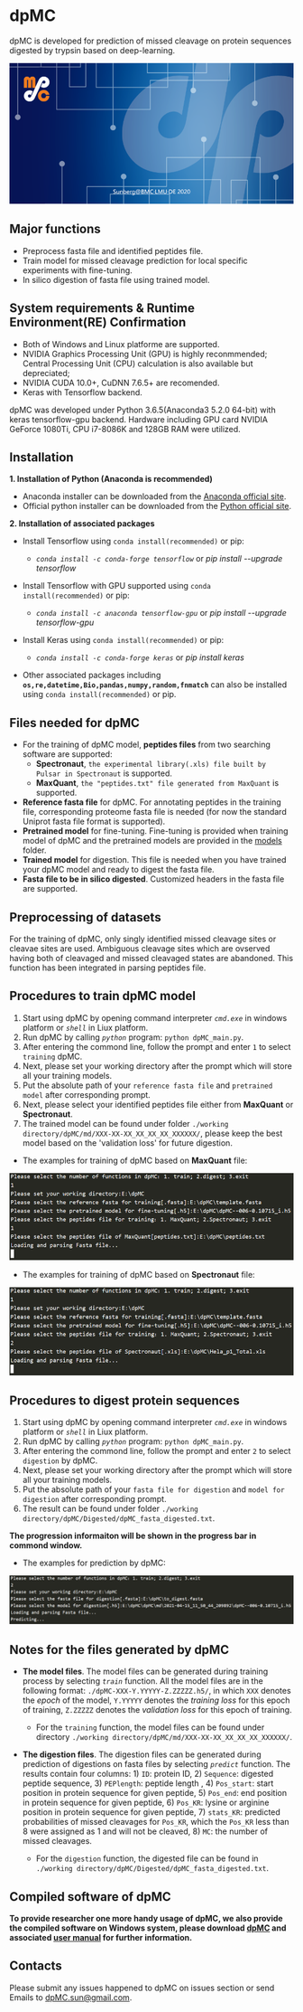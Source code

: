 
# dpMC
dpMC is developed for prediction of missed cleavage on protein sequences digested by trypsin based on deep-learning.
<div align=center><img src='/pics/start.png'/></div>


## Major functions
* Preprocess fasta file and identified peptides file.
* Train model for missed cleavage prediction for local specific experiments with fine-tuning.
* In silico digestion of fasta file using trained model.


## System requirements & Runtime Environment(RE) Confirmation
* Both of Windows and Linux platforme are supported.
* NVIDIA Graphics Processing Unit (GPU) is highly reconmmended; Central Processing Unit (CPU) calculation is also available but depreciated;
* NVIDIA CUDA 10.0+, CuDNN 7.6.5+ are recomended.
* Keras with Tensorflow backend.

dpMC was developed under Python 3.6.5(Anaconda3 5.2.0 64-bit) with keras tensorflow-gpu backend. Hardware including GPU card NVIDIA GeForce 1080Ti, CPU i7-8086K and 128GB RAM were utilized. 


## Installation 
**1. Installation of Python (Anaconda is recommended)**

   * Anaconda installer can be downloaded from the [Anaconda official site](https://www.anaconda.com/products/individual).
   * Official python installer can be downloaded from the [Python official site](https://www.python.org/downloads/).

**2. Installation of associated packages**

   * Install Tensorflow using `conda install(recommended)` or pip:
   
      * *`conda install -c conda-forge tensorflow`* or *pip install --upgrade tensorflow*
   
   * Install Tensorflow with GPU supported using `conda install(recommended)` or pip:
   
      * *`conda install -c anaconda tensorflow-gpu`* or *pip install --upgrade tensorflow-gpu*
 
   * Install Keras using `conda install(recommended)` or pip:
   
      * *`conda install -c conda-forge keras`* or *pip install keras*

   * Other associated packages including **``os,re,datetime,Bio,pandas,numpy,random,fnmatch``** can also be installed using `conda install(recommended)` or pip.
   

## Files needed for dpMC
* For the training of dpMC model, **peptides files** from two searching software are supported:
   * **Spectronaut**, `the experimental library(.xls) file built by Pulsar in Spectronaut` is supported.
   * **MaxQuant**, `the "peptides.txt" file generated from MaxQuant` is supported.
* **Reference fasta file** for dpMC. For annotating peptides in the training file, corresponding proteome fasta file is needed (for now the standard Uniprot fasta file format is supported).
* **Pretrained model** for fine-tuning. Fine-tuning is provided when training model of dpMC and the pretrained models are provided in the [models](models/) folder.
* **Trained model** for digestion. This file is needed when you have trained your dpMC model and ready to digest the fasta file.
* **Fasta file to be in silico digested**. Customized headers in the fasta file are supported.


## Preprocessing of datasets
For the training of dpMC, only singly identified missed cleavage sites or cleavae sites are used. Ambiguous cleavage sites which are ovserved having both of cleavaged and missed cleavaged states are abandoned. This function has been integrated in parsing peptides file.

## Procedures to train dpMC model
1) Start using dpMC by opening command interpreter *`cmd.exe`* in windows platform or *`shell`* in Liux platform.
2) Run dpMC by calling *`python`* program: `python dpMC_main.py`.
3) After entering the commond line, follow the prompt and enter `1` to select `training` dpMC.
4) Next, please set your working directory after the prompt which will store all your training models.
5) Put the absolute path of your `reference fasta file` and `pretrained model` after corresponding prompt.
6) Next, please select your identified peptides file either from **MaxQuant** or **Spectronaut**.
7) The trained model can be found under folder `./working directory/dpMC/md/XXX-XX-XX_XX_XX_XX_XXXXXX/`, please keep the best model based on the 'validation loss' for future digestion.

  * The examples for training of dpMC based on **MaxQuant** file:
<div align=center><img src='/pics/train_MQ.PNG'/></div>


  * The examples for training of dpMC based on **Spectronaut** file:
<div align=center><img src='/pics/train_SP.PNG'/></div>


## Procedures to digest protein sequences
1) Start using dpMC by opening command interpreter *`cmd.exe`* in windows platform or *`shell`* in Liux platform.
2) Run dpMC by calling *`python`* program: `python dpMC_main.py`.
3) After entering the commond line, follow the prompt and enter `2` to select `digestion` by dpMC.
4) Next, please set your working directory after the prompt which will store all your training models.
5) Put the absolute path of your `fasta file for digestion` and `model for digestion` after corresponding prompt.
6) The result can be found under folder `./working directory/dpMC/Digested/dpMC_fasta_digested.txt`.

  **The progression informaiton will be shown in the progress bar in commond window.**

* The examples for prediction by dpMC:
<div align=center><img src='/pics/digest.PNG'/></div>


## Notes for the files generated by dpMC

* **The model files**. The model files can be generated during training process by selecting *`train`* function. All the model files are in the following format:
`./dpMC-XXX-Y.YYYYY-Z.ZZZZZ.h5/`, in which `XXX` denotes the *epoch* of the model, `Y.YYYYY` denotes the *training loss* for this epoch of training, `Z.ZZZZZ` denotes the *validation loss* for this epoch of training. 
   * For the `training` function, the model files can be found under directory `./working directory/dpMC/md/XXX-XX-XX_XX_XX_XX_XXXXXX/`.

* **The digestion files**. The digestion files can be generated during prediction of digestions on fasta files by selecting *`predict`* function. The results contain four columns: 1) `ID`: protein ID, 2) `Sequence`: digested peptide sequence, 3) `PEPlength`: peptide length , 4) `Pos_start`: start position in protein sequence for given peptide, 5) `Pos_end`: end position in protein sequence for given peptide, 6) `Pos_KR`: lysine or arginine position in protein sequence for given peptide, 7) `stats_KR`: predicted probabilities of missed cleavages for `Pos_KR`, which the `Pos_KR` less than 8 were assigned as 1 and will not be cleaved, 8) `MC`: the number of missed cleavages.
   * For the `digestion` function, the digested file can be found in `./working directory/dpMC/Digested/dpMC_fasta_digested.txt`.

## Compiled software of dpMC

**To provide researcher one more handy usage of dpMC, we also provide the compiled software on Windows system, please download [dpMC](https://zenodo.org/deposit/4592409#) and associated [user manual](https://zenodo.org/deposit/4592409#) for further information.**

## Contacts
Please submit any issues happened to dpMC on issues section or send Emails to dpMC.sun@gmail.com.
